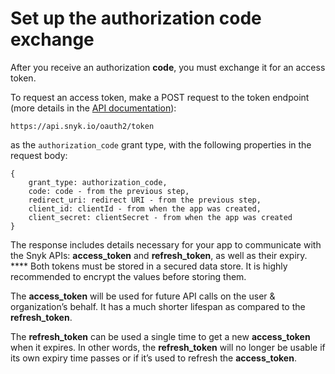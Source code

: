 # Set up the authorization code exchange

After you receive an authorization **code**, you must exchange it for an access token.

To request an access token, make a POST request to the token endpoint (more details in the [API documentation](https://snykoauth2.docs.apiary.io/#reference/apps/app-tokens/token-exchange-&-refresh)):

```
https://api.snyk.io/oauth2/token
```

as the `authorization_code` grant type, with the following properties in the request body:

```
{
    grant_type: authorization_code,
    code: code - from the previous step,
    redirect_uri: redirect URI - from the previous step,
    client_id: clientId - from when the app was created,
    client_secret: clientSecret - from when the app was created
}
```

The response includes details necessary for your app to communicate with the Snyk APIs: **access\_token** and **refresh\_token**, as well as their expiry. **** Both tokens must be stored in a secured data store. It is highly recommended to encrypt the values before storing them.

The **access\_token** will be used for future API calls on the user & organization’s behalf. It has a much shorter lifespan as compared to the **refresh\_token**.

The **refresh\_token** can be used a single time to get a new **access\_token** when it expires. In other words, the **refresh\_token** will no longer be usable if its own expiry time passes or if it’s used to refresh the **access\_token**.

